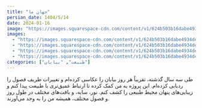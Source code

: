 ```yaml
---
title: "جهان ما"
persian_date: 1404/5/14
date: 2024-01-16
image: "https://images.squarespace-cdn.com/content/v1/624b503b16dabe4934de72a7/1649102926051-V9ZDE71GAH0RAQ4X9JBS/MatthiasHeiderich-082.jpg?format=2500w"
images:
  - "https://images.squarespace-cdn.com/content/v1/624b503b16dabe4934de72a7/1649102926073-3AMALD7984DLYFK155YR/MHeiderich-Southbound04.jpg?format=2500w"
  - "https://images.squarespace-cdn.com/content/v1/624b503b16dabe4934de72a7/1649102926062-X4FDKLBUG94SH9ZVPHST/MHeiderich-NIP01.jpg?format=2500w"
  - "https://images.squarespace-cdn.com/content/v1/624b503b16dabe4934de72a7/1649102926084-YIFRRVYN9J86HWU5QYU3/MHeiderich-Southbound01.jpg?format=2500w"
  - "https://images.squarespace-cdn.com/content/v1/624b503b16dabe4934de72a7/1649102926051-V9ZDE71GAH0RAQ4X9JBS/MatthiasHeiderich-082.jpg?format=2500w"
categories: ["طبیعت", "بیابان"]
---
```


طی سه سال گذشته، تقریباً هر روز بیابان را عکاسی کرده‌ام و تغییرات ظریف فصول را ردیابی کرده‌ام. 
این پروژه به من کمک کرده تا ارتباط عمیق‌تری با طبیعت پیدا کنم و زیبایی‌های پنهان محیط طبیعی را کشف کنم.
نور، سایه، و بافت‌های مختلف در طول روز و فصول مختلف، همیشه من را به وجد می‌آورند.
